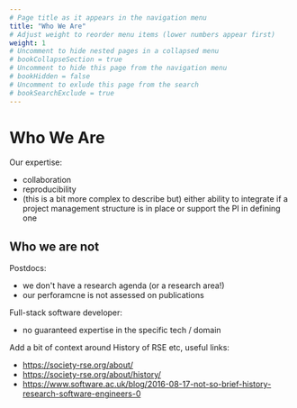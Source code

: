 ```yaml
---
# Page title as it appears in the navigation menu
title: "Who We Are"
# Adjust weight to reorder menu items (lower numbers appear first)
weight: 1
# Uncomment to hide nested pages in a collapsed menu
# bookCollapseSection = true
# Uncomment to hide this page from the navigation menu
# bookHidden = false
# Uncomment to exlude this page from the search
# bookSearchExclude = true
---
```


# Who We Are

Our expertise:
- collaboration
- reproducibility
- (this is a bit more complex to describe but) either ability to integrate if a project management structure is in place or support the PI in defining one

## Who we are not

Postdocs:
- we don't have a research agenda (or a research area!)
- our perforamcne is not assessed on publications

Full-stack software developer:
- no guaranteed expertise in the specific tech / domain

Add a bit of context around History of RSE etc, useful links:
- https://society-rse.org/about/
- https://society-rse.org/about/history/
- https://www.software.ac.uk/blog/2016-08-17-not-so-brief-history-research-software-engineers-0
